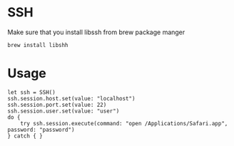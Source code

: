 # SSH

Make sure that you install libssh from brew package manger

`brew install libshh`

# Usage

```
let ssh = SSH()
ssh.session.host.set(value: "localhost")
ssh.session.port.set(value: 22)
ssh.session.user.set(value: "user")
do {
    try ssh.session.execute(command: "open /Applications/Safari.app", password: "password")
} catch { }
```
